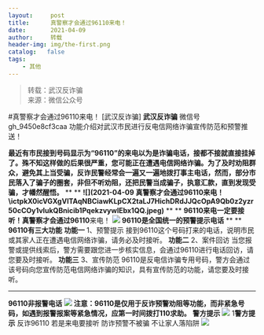 ```yaml
---
layout:     post
title:      真警察才会通过96110来电！
date:       2021-04-09
author:     转载
header-img: img/the-first.png
catalog:   false
tags:
    - 其他
---
```


<blockquote><p>转载：武汉反诈骗<br>
来源：微信公众号</p></blockquote>

#真警察才会通过96110来电！
[武汉反诈骗]
**武汉反诈骗**
微信号gh_9450e8cf3caa
功能介绍对武汉市民进行反电信网络诈骗宣传防范和预警推送！

**最近有市民接到号码显示为“96110”的来电以为是诈骗电话，接都不接就直接挂掉了。殊不知这样做的后果很严重，您可能正在遭遇电信网络诈骗。为了及时劝阻群众，避免其上当受骗，反诈民警经常会一遍又一遍地拨打事主电话，然而，部分市民落入了骗子的圈套，非但不听劝阻，还把民警当成骗子，执意汇款，直到发现受骗，才幡然醒悟。**
**
**
**![](2021-04-09
真警察才会通过96110来电！\\ictpkX0icVGXgVlTAqNBCiawKLpCX2taLJ7HichDRdJJQcOpA9Qb0z2yzr50cCOy1vIukQBnicib1PqekzvywlEbx1QQ.jpeg)**
**
**
**96110来电一定要接听！**真警察才会通过**96110**来电！
![]({{site.baseurl}}/postimg/8wBAcE4t1v4icfCNQmE7ndPkY5Vam5xJpL1UQIoFOiaetgK6p6YX17b5bq3aPTia3wicZzgVlicbiaBVjAZgrVFrD1jg.jpeg)
**96110是全国统一的预警提示电话**
**
**
**96110有三大功能**
**功能一**
1、预警提示
接到96110这个号码打来的电话，说明市民或其家人正在遭遇电信网络诈骗，请务必及时接听。
**功能二**
2、案件回访
当您报警或提供线索后，警方需要跟您进一步核实信息，会通过96110进行电话回访，请您要及时接听。
**功能三**
3、宣传防范
96110是反电信诈骗专用号码，警方会通过该号码向您宣传防范电信网络诈骗的知识，具有宣传防范的功能，请您要及时接听。
****
**96110非报警电话**
![]({{site.baseurl}}/postimg/8wBAcE4t1v4icfCNQmE7ndPkY5Vam5xJpibLw74zJE2iawmoJIt0NGgPicTDbqJnkJsXGY36aibg3tHSibcv9icgdQJLA.jpeg)
**注意：96110是仅用于反诈预警劝阻等功能，而非紧急号码，如遇到报警报案等紧急情况，应第一时间拨打110求助。**
**警方提示**
![]({{site.baseurl}}/postimg/8wBAcE4t1v4icfCNQmE7ndPkY5Vam5xJpreV8ibNfSBI31NrIv6A5n3yZYu08VtyibOKbsGRI0WVNGiacl0FJufBUA.jpeg)
1**警方提示**
反诈96110
若是来电要接听
防诈预警不被骗
不让家人落陷阱
![]({{site.baseurl}}/postimg/8wBAcE4t1v4icfCNQmE7ndPkY5Vam5xJpNG7K63BTF9ard76NlKPv3OhHcdGKGO7SU1XeULGRzNfNQYJo5R86Bg.jpeg)
